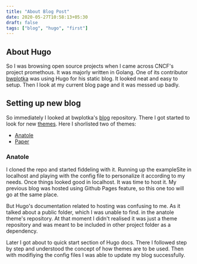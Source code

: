 ```yaml
---
title: "About Blog Post"
date: 2020-05-27T10:58:13+05:30
draft: false
tags: ["blog", "hugo", "first"]
---
```


## About Hugo

So I was browsing open source projects when I came across CNCF's project promethous. It was majorly written in Golang.
One of its contributor [bwplotka](https://github.com/bwploatka) was using Hugo for his static blog. It looked neat and easy to setup.
Then I look at my current blog page and it was messed up badly.

## Setting up new blog

So immediately I looked at bwplotka's [blog](https://github.com/bwplotka/my) repository. There I got started to look for new [themes](https://themes.gohugo.io/). Here I shorlisted two of themes:

- [Anatole](https://themes.gohugo.io/theme/anatole)
- [Paper](https://themes.gohugo.io/theme/hugo-paper)

### Anatole

I cloned the repo and started fiddeling with it. Running up the exampleSite in localhost and playing with the config file to personalize it according to my needs. Once things looked good in localhost. It was time to host it. My previous blog was hosted using Github Pages feature, so this one too will go at the same place.

But Hugo's documentation related to hosting was confusing to me. As it talked about a public folder, which I was unable to find. in the anatole theme's repository. At that moment I didn't realised it was just a theme repository and was meant to be included in other project folder as a dependency.

Later I got about to quick start section of Hugo docs. There I followed step by step and understood the concept of how themes are to be used. Then with modifiying the config files I was able to update my blog successfully.
